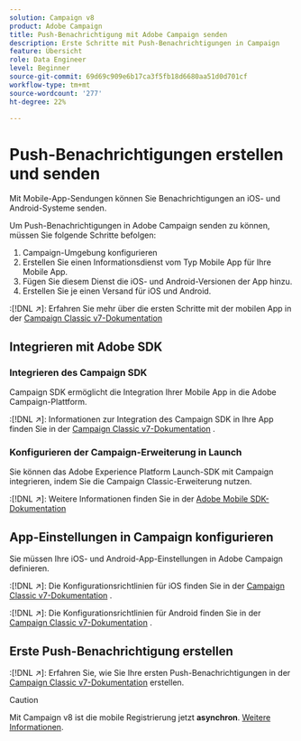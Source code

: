 ```yaml
---
solution: Campaign v8
product: Adobe Campaign
title: Push-Benachrichtigung mit Adobe Campaign senden
description: Erste Schritte mit Push-Benachrichtigungen in Campaign
feature: Übersicht
role: Data Engineer
level: Beginner
source-git-commit: 69d69c909e6b17ca3f5fb18d6680aa51d0d701cf
workflow-type: tm+mt
source-wordcount: '277'
ht-degree: 22%

---
```


# Push-Benachrichtigungen erstellen und senden

Mit Mobile-App-Sendungen können Sie Benachrichtigungen an iOS- und Android-Systeme senden.

Um Push-Benachrichtigungen in Adobe Campaign senden zu können, müssen Sie folgende Schritte befolgen:

1. Campaign-Umgebung konfigurieren
1. Erstellen Sie einen Informationsdienst vom Typ Mobile App für Ihre Mobile App.
1. Fügen Sie diesem Dienst die iOS- und Android-Versionen der App hinzu.
1. Erstellen Sie je einen Versand für iOS und Android.

:[!DNL :arrow_upper_right:]: Erfahren Sie mehr über die ersten Schritte mit der mobilen App in der [Campaign Classic v7-Dokumentation](https://experienceleague.adobe.com/docs/campaign-classic/using/sending-messages/sending-push-notifications/about-mobile-app-channel.html?lang=de)

## Integrieren mit Adobe SDK

### Integrieren des Campaign SDK

Campaign SDK ermöglicht die Integration Ihrer Mobile App in die Adobe Campaign-Plattform.

:[!DNL :arrow_upper_right:]: Informationen zur Integration des Campaign SDK in Ihre App finden Sie in der [Campaign Classic v7-Dokumentation](https://experienceleague.adobe.com/docs/campaign-classic/using/sending-messages/sending-push-notifications/integrating-campaign-sdk-into-the-mobile-application.html?lang=en#loading-campaign-sdk) .

### Konfigurieren der Campaign-Erweiterung in Launch

Sie können das Adobe Experience Platform Launch-SDK mit Campaign integrieren, indem Sie die Campaign Classic-Erweiterung nutzen.

:[!DNL :arrow_upper_right:]: Weitere Informationen finden Sie in der [Adobe Mobile SDK-Dokumentation](https://aep-sdks.gitbook.io/docs/using-mobile-extensions/adobe-campaignclassic)

## App-Einstellungen in Campaign konfigurieren

Sie müssen Ihre iOS- und Android-App-Einstellungen in Adobe Campaign definieren.

:[!DNL :arrow_upper_right:]: Die Konfigurationsrichtlinien für iOS finden Sie in der [Campaign Classic v7-Dokumentation](https://experienceleague.adobe.com/docs/campaign-classic/using/sending-messages/sending-push-notifications/configure-the-mobile-app/configuring-the-mobile-application.html?lang=en#sending-messages) .

:[!DNL :arrow_upper_right:]: Die Konfigurationsrichtlinien für Android finden Sie in der [Campaign Classic v7-Dokumentation](https://experienceleague.adobe.com/docs/campaign-classic/using/sending-messages/sending-push-notifications/configure-the-mobile-app/configuring-the-mobile-application-android.html?lang=en#sending-messages) .

## Erste Push-Benachrichtigung erstellen

:[!DNL :arrow_upper_right:]: Erfahren Sie, wie Sie Ihre ersten Push-Benachrichtigungen in der [Campaign Classic v7-Dokumentation](https://experienceleague.adobe.com/docs/campaign-classic/using/sending-messages/sending-push-notifications/creating-notifications.html?lang=en#sending-notifications-on-ios) erstellen.


>[!CAUTION]
>
>Mit Campaign v8 ist die mobile Registrierung jetzt **asynchron**. [Weitere Informationen](../dev/staging.md).

